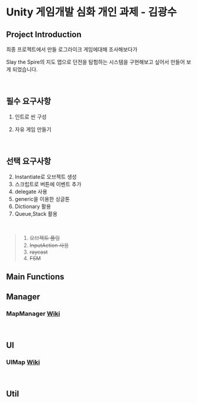 # Unity 게임개발 심화 개인 과제 - 김광수



## Project Introduction

최종 프로젝트에서 만들 로그라이크 게임에대해 조사해보다가

Slay the Spire의 지도 맵으로 던전을 탐험하는 시스템을 구현해보고 싶어서 만들어 보게 되었습니다.

<br/>

## 필수 요구사항

1. 인트로 씬 구성

2. 자유 게임 만들기

<br/>

## 선택 요구사항

2. Instantiate로 오브젝트 생성  
4. 스크립트로 버튼에 이벤트 추가
5. delegate 사용
7. generic을 이용한 싱글톤
9. Dictionary 활용
10. Queue,Stack 활용

 <br/>
 
> 1. ~~오브젝트 풀링~~
> 3. ~~InputAction 사용~~
> 6. ~~raycast~~
> 8. ~~FSM~~


## Main Functions

## Manager
### MapManager [Wiki](https://github.com/kksoo0131/CreateSelectMap/wiki/MapManager)

<br/>

## UI
### UIMap [Wiki](https://github.com/kksoo0131/CreateSelectMap/wiki/UIMap)

<br/>

## Util

